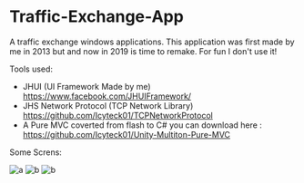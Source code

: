 # Traffic-Exchange-App
A traffic exchange windows applications. 
This application was first made by me in 2013 but and now in 2019 is time to remake. For fun I don't use it!

Tools used:
- JHUI (UI Framework Made by me) https://www.facebook.com/JHUIFramework/
- JHS Network Protocol (TCP Network Library)  https://github.com/Icyteck01/TCPNetworkProtocol
- A Pure MVC coverted from flash to C# you can download here : https://github.com/Icyteck01/Unity-Multiton-Pure-MVC


Some Screns:


![a](https://i.postimg.cc/K8x06WBs/Untitled-2.png)
![b](https://i.postimg.cc/Mp59qYYZ/Untitled-3.png)
![b](https://i.postimg.cc/9ffJMqxd/X.png)

